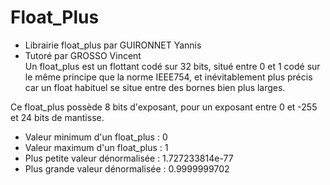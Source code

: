 # Float_Plus


* Librairie float_plus par GUIRONNET Yannis
* Tutoré par GROSSO Vincent  
Un float_plus est un flottant codé sur 32 bits, situé entre 0 et 1 codé sur le même principe que la norme IEEE754, et inévitablement plus précis car un float habituel se situe entre des bornes bien plus larges.  


Ce float_plus possède 8 bits d'exposant, pour un exposant entre 0 et -255	et 24 bits de mantisse.  
- Valeur minimum d'un float_plus  : 0  
- Valeur maximum d'un float_plus  : 1  
- Plus petite valeur dénormalisée : 1.727233814e-77  			             
- Plus grande valeur dénormalisée : 0.9999999702  
